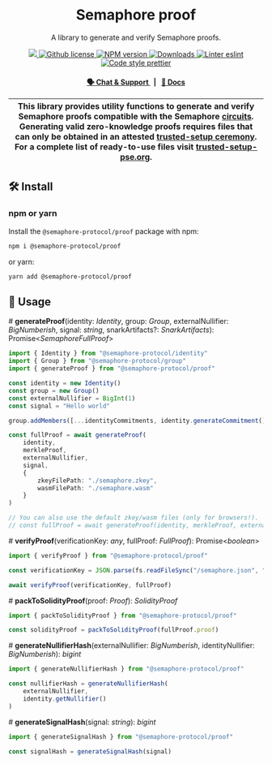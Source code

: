 <p align="center">
    <h1 align="center">
        Semaphore proof
    </h1>
    <p align="center">A library to generate and verify Semaphore proofs.</p>
</p>

<p align="center">
    <a href="https://github.com/semaphore-protocol/semaphore.js">
        <img src="https://img.shields.io/badge/project-semaphore.js-blue.svg?style=flat-square">
    </a>
    <a href="https://github.com/semaphore-protocol/semaphore.js/blob/main/packages/proof/LICENSE">
        <img alt="Github license" src="https://img.shields.io/github/license/semaphore-protocol/semaphore.js.svg?style=flat-square">
    </a>
    <a href="https://www.npmjs.com/package/@semaphore-protocol/proof">
        <img alt="NPM version" src="https://img.shields.io/npm/v/@semaphore-protocol/proof?style=flat-square" />
    </a>
    <a href="https://npmjs.org/package/@semaphore-protocol/proof">
        <img alt="Downloads" src="https://img.shields.io/npm/dm/@semaphore-protocol/proof.svg?style=flat-square" />
    </a>
    <a href="https://eslint.org/">
        <img alt="Linter eslint" src="https://img.shields.io/badge/linter-eslint-8080f2?style=flat-square&logo=eslint" />
    </a>
    <a href="https://prettier.io/">
        <img alt="Code style prettier" src="https://img.shields.io/badge/code%20style-prettier-f8bc45?style=flat-square&logo=prettier" />
    </a>
</p>

<div align="center">
    <h4>
        <a href="https://t.me/joinchat/B-PQx1U3GtAh--Z4Fwo56A">
            🗣️ Chat &amp; Support
        </a>
        <span>&nbsp;&nbsp;|&nbsp;&nbsp;</span>
        <a href="https://semaphore-protocol.github.io/semaphore.js/proof">
            📘 Docs
        </a>
    </h4>
</div>

| This library provides utility functions to generate and verify Semaphore proofs compatible with the Semaphore [circuits](https://github.com/semaphore-protocol/semaphore/tree/main/circuits). Generating valid zero-knowledge proofs requires files that can only be obtained in an attested [trusted-setup ceremony](https://storage.googleapis.com/trustedsetup-a86f4.appspot.com/semaphore/semaphore_top_index.html). For a complete list of ready-to-use files visit [trusted-setup-pse.org](http://www.trusted-setup-pse.org/). |
| ------------------------------------------------------------------------------------------------------------------------------------------------------------------------------------------------------------------------------------------------------------------------------------------------------------------------------------------------------------------------------------------------------------------------------------------------------------------------------------------------------------------------------------ |

## 🛠 Install

### npm or yarn

Install the `@semaphore-protocol/proof` package with npm:

```bash
npm i @semaphore-protocol/proof
```

or yarn:

```bash
yarn add @semaphore-protocol/proof
```

## 📜 Usage

\# **generateProof**(identity: _Identity_, group: _Group_, externalNullifier: _BigNumberish_, signal: _string_, snarkArtifacts?: _SnarkArtifacts_): Promise\<_SemaphoreFullProof_>

```typescript
import { Identity } from "@semaphore-protocol/identity"
import { Group } from "@semaphore-protocol/group"
import { generateProof } from "@semaphore-protocol/proof"

const identity = new Identity()
const group = new Group()
const externalNullifier = BigInt(1)
const signal = "Hello world"

group.addMembers([...identityCommitments, identity.generateCommitment()])

const fullProof = await generateProof(
    identity,
    merkleProof,
    externalNullifier,
    signal,
    {
        zkeyFilePath: "./semaphore.zkey",
        wasmFilePath: "./semaphore.wasm"
    }
)

// You can also use the default zkey/wasm files (only for browsers!).
// const fullProof = await generateProof(identity, merkleProof, externalNullifier, signal)
```

\# **verifyProof**(verificationKey: _any_, fullProof: _FullProof_): Promise\<_boolean_>

```typescript
import { verifyProof } from "@semaphore-protocol/proof"

const verificationKey = JSON.parse(fs.readFileSync("/semaphore.json", "utf-8"))

await verifyProof(verificationKey, fullProof)
```

\# **packToSolidityProof**(proof: _Proof_): _SolidityProof_

```typescript
import { packToSolidityProof } from "@semaphore-protocol/proof"

const solidityProof = packToSolidityProof(fullProof.proof)
```

\# **generateNullifierHash**(externalNullifier: _BigNumberish_, identityNullifier: _BigNumberish_): _bigint_

```typescript
import { generateNullifierHash } from "@semaphore-protocol/proof"

const nullifierHash = generateNullifierHash(
    externalNullifier,
    identity.getNullifier()
)
```

\# **generateSignalHash**(signal: _string_): _bigint_

```typescript
import { generateSignalHash } from "@semaphore-protocol/proof"

const signalHash = generateSignalHash(signal)
```
